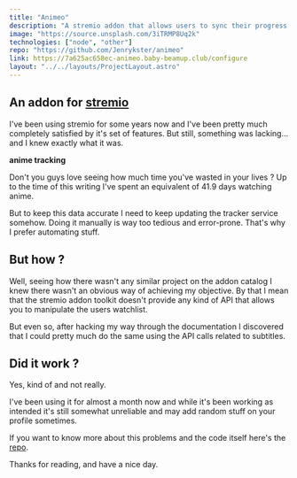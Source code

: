```yaml
---
title: "Animeo"
description: "A stremio addon that allows users to sync their progress to Anilist"
image: "https://source.unsplash.com/3iTRMP8Uq2k"
technologies: ["node", "other"]
repo: "https://github.com/Jenrykster/animeo"
link: https://7a625ac658ec-animeo.baby-beamup.club/configure
layout: "../../layouts/ProjectLayout.astro"
---
```


## An addon for [stremio](www.stremio.com)

I've been using stremio for some years now and I've been pretty much completely satisfied by it's set of features. But still, something was lacking... and I knew exactly what it was.

**anime tracking**

Don't you guys love seeing how much time you've wasted in your lives ? Up to the time of this writing I've spent an equivalent of 41.9 days watching anime.

But to keep this data accurate I need to keep updating the tracker service somehow. Doing it manually is way too tedious and error-prone. That's why I prefer automating stuff.

## But how ?

Well, seeing how there wasn't any similar project on the addon catalog I knew there wasn't an obvious way of achieving my objective. By that I mean that the stremio addon toolkit doesn't provide any kind of API that allows you to manipulate the users watchlist.

But even so, after hacking my way through the documentation I discovered that I could pretty much do the same using the API calls related to subtitles.

## Did it work ?

Yes, kind of and not really.

I've been using it for almost a month now and while it's been working as intended it's still somewhat unreliable and may add random stuff on your profile sometimes.

If you want to know more about this problems and the code itself here's the [repo](https://github.com/Jenrykster/animeo).

Thanks for reading, and have a nice day.
